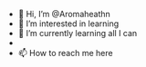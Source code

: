 - 👋 Hi, I’m @Aromaheathn
- 👀 I’m interested in learning
- 🌱 I’m currently learning all I can
- 
- 📫 How to reach me here

<!---
Aromaheathn/Aromaheathn is a ✨ special ✨ repository because its `README.md` (this file) appears on your GitHub profile.
You can click the Preview link to take a look at your changes.
--->
